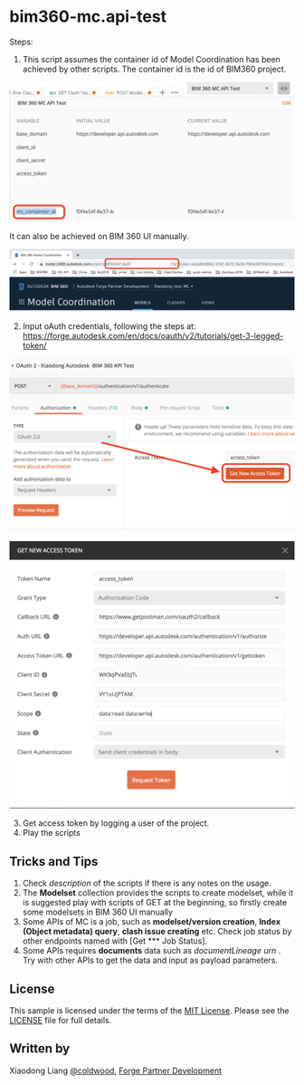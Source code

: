 # bim360-mc.api-test

Steps:
1.	This script assumes the container id of Model Coordination has been achieved by other scripts. The container id is the id of BIM360 project.

<p align="center"><img src="./help/containterid.png" width="600" ></p>

 It can also be achieved on BIM 360 UI manually.

<p align="center"><img src="./help/projectidinui.png" width="600"></p>


2.	Input oAuth credentials, following the steps at: https://forge.autodesk.com/en/docs/oauth/v2/tutorials/get-3-legged-token/ 

 <p align="center"><img src="./help/oAuth2.png" width="600"></p> 

 <p align="center"><img src="./help/config.png" width="600"></p> 
 
3.	Get access token by logging a user of the project.
4.	Play the scripts


## Tricks and Tips
1. Check _description_ of the scripts if there is any notes on the usage.
2. The **Modelset** collection provides the scripts to create modelset, while it is suggested play with scripts of GET at the beginning, so firstly create some modelsets in BIM 360 UI manually
3. Some APIs of MC is a job, such as **modelset/version creation**, **Index (Object metadata) query**, **clash issue creating** etc. Check job status by other endpoints named with [Get *** Job Status]. 
4. Some APIs requires **documents** data such as _documentLineage urn_ . Try with other APIs to get the data and input as payload parameters.

## License

This sample is licensed under the terms of the [MIT License](http://opensource.org/licenses/MIT). Please see the [LICENSE](LICENSE) file for full details.

## Written by

Xiaodong Liang [@coldwood](https://twitter.com/coldwood), [Forge Partner Development](http://forge.autodesk.com)
